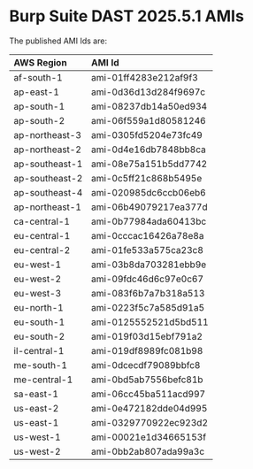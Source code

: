 # Burp Suite DAST 2025.5.1 AMIs

The published AMI Ids are:

| AWS Region | AMI Id |
| :--------- | :----- |
| af-south-1 | ami-01ff4283e212af9f3 |
| ap-east-1 | ami-0d36d13d284f9697c |
| ap-south-1 | ami-08237db14a50ed934 |
| ap-south-2 | ami-06f559a1d80581246 |
| ap-northeast-3 | ami-0305fd5204e73fc49 |
| ap-northeast-2 | ami-0d4e16db7848bb8ca |
| ap-southeast-1 | ami-08e75a151b5dd7742 |
| ap-southeast-2 | ami-0c5ff21c868b5495e |
| ap-southeast-4 | ami-020985dc6ccb06eb6 |
| ap-northeast-1 | ami-06b49079217ea377d |
| ca-central-1 | ami-0b77984ada60413bc |
| eu-central-1 | ami-0cccac16426a78e8a |
| eu-central-2 | ami-01fe533a575ca23c8 |
| eu-west-1 | ami-03b8da703281ebb9e |
| eu-west-2 | ami-09fdc46d6c97e0c67 |
| eu-west-3 | ami-083f6b7a7b318a513 |
| eu-north-1 | ami-0223f5c7a585d91a5 |
| eu-south-1 | ami-0125552521d5bd511 |
| eu-south-2 | ami-019f03d15ebf791a2 |
| il-central-1 | ami-019df8989fc081b98 |
| me-south-1 | ami-0dcecdf79089bbfc8 |
| me-central-1 | ami-0bd5ab7556befc81b |
| sa-east-1 | ami-06cc45ba511acd997 |
| us-east-2 | ami-0e472182dde04d995 |
| us-east-1 | ami-0329770922ec923d2 |
| us-west-1 | ami-00021e1d34665153f |
| us-west-2 | ami-0bb2ab807ada99a3c |
